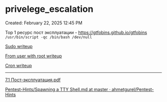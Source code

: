 # privelege_escalation

Created: February 22, 2025 12:45 PM

Top 1 ресурс пост эксплуатации - https://gtfobins.github.io/gtfobins
`/usr/bin/script -qc /bin/bash /dev/null`

[Sudo writeup](privelege_escalation%201a2021737a89804ea1b4e091965e0db0/Sudo%20writeup%201a2021737a898010ae8aec07159fe5a5.md)

[From user with root writeup](privelege_escalation%201a2021737a89804ea1b4e091965e0db0/From%20user%20with%20root%20writeup%201a2021737a8980ceada1c9b2175c2fbc.md)

[Cron writeup](privelege_escalation%201a2021737a89804ea1b4e091965e0db0/Cron%20writeup%201a2021737a8980658175e9aa0ec2e197.md)

---

[7.1 Пост-эксплуатация.pdf](privelege_escalation%201a2021737a89804ea1b4e091965e0db0/7.1_%D0%9F%D0%BE%D1%81%D1%82-%D1%8D%D0%BA%D1%81%D0%BF%D0%BB%D1%83%D0%B0%D1%82%D0%B0%D1%86%D0%B8%D1%8F.pdf)

[Pentest-Hints/Spawning a TTY Shell.md at master · ahmetgurel/Pentest-Hints](https://github.com/ahmetgurel/Pentest-Hints/blob/master/Spawning%20a%20TTY%20Shell.md)